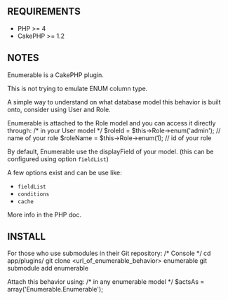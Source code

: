 REQUIREMENTS
------------

- PHP >= 4
- CakePHP >= 1.2

NOTES
-----

Enumerable is a CakePHP plugin.

This is not trying to emulate ENUM column type.

A simple way to understand on what database model this behavior is built onto,
consider using User and Role.

Enumerable is attached to the Role model and you can access it directly through:
		/* in your User model */
	$roleId = $this->Role->enum('admin'); // name of your role
	$roleName = $this->Role->enum(1); // id of your role

By default, Enumerable use the displayField of your model. (this can be configured using option `fieldList`)

A few options exist and can be use like:
- `fieldList`
- `conditions`
- `cache`

More info in the PHP doc.

INSTALL
-------

For those who use submodules in their Git repository:
		/* Console */
	cd app/plugins/
	git clone <url_of_enumerable_behavior> enumerable
	git submodule add enumerable

Attach this behavior using:
		/* in any enumerable model */
	$actsAs = array('Enumerable.Enumerable');
